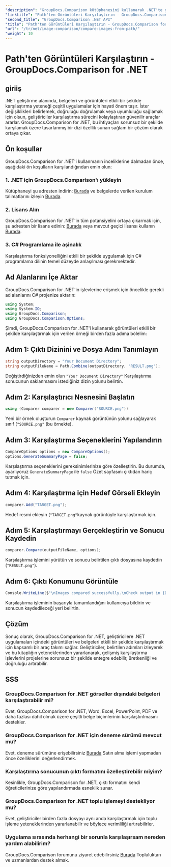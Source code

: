 ```yaml
---
"description": "GroupDocs.Comparison kütüphanesini kullanarak .NET'te görselleri etkili bir şekilde nasıl karşılaştıracağınızı öğrenin. Sorunsuz entegrasyon için adım adım kılavuzu izleyin."
"linktitle": "Path'ten Görüntüleri Karşılaştırın - GroupDocs.Comparison for .NET"
"second_title": "GroupDocs.Comparison .NET API"
"title": "Path'ten Görüntüleri Karşılaştırın - GroupDocs.Comparison for .NET"
"url": "/tr/net/image-comparison/compare-images-from-path/"
"weight": 10
---
```


# Path'ten Görüntüleri Karşılaştırın - GroupDocs.Comparison for .NET

## giriiş
.NET geliştirme alanında, belgeleri ve görüntüleri etkili bir şekilde karşılaştırma yeteneği çeşitli uygulamalar için hayati önem taşır. İster değişiklikleri belirlemek, doğruluğu doğrulamak veya uyumluluğu sağlamak için olsun, geliştiriciler karşılaştırma sürecini kolaylaştıran güvenilir araçlar ararlar. GroupDocs.Comparison for .NET, bu ihtiyaçları sorunsuz bir şekilde karşılamak üzere tasarlanmış bir dizi özellik sunan sağlam bir çözüm olarak ortaya çıkar.
## Ön koşullar
GroupDocs.Comparison for .NET'i kullanmanın inceliklerine dalmadan önce, aşağıdaki ön koşulların karşılandığından emin olun:
### 1. .NET için GroupDocs.Comparison'ı yükleyin
Kütüphaneyi şu adresten indirin: [Burada](https://releases.groupdocs.com/comparison/net/) ve belgelerde verilen kurulum talimatlarını izleyin [Burada](https://tutorials.groupdocs.com/comparison/net/).
### 2. Lisans Alın
GroupDocs.Comparison for .NET'in tüm potansiyelini ortaya çıkarmak için, şu adresten bir lisans edinin: [Burada](https://purchase.groupdocs.com/buy) veya mevcut geçici lisansı kullanın [Burada](https://purchase.groupdocs.com/temporary-license/).
### 3. C# Programlama ile aşinalık
Karşılaştırma fonksiyonelliğini etkili bir şekilde uygulamak için C# programlama dilinin temel düzeyde anlaşılması gerekmektedir.

## Ad Alanlarını İçe Aktar
GroupDocs.Comparison for .NET'in işlevlerine erişmek için öncelikle gerekli ad alanlarını C# projenize aktarın:
```csharp
using System;
using System.IO;
using GroupDocs.Comparison;
using GroupDocs.Comparison.Options;
```

Şimdi, GroupDocs.Comparison for .NET'i kullanarak görüntüleri etkili bir şekilde karşılaştırmak için verilen örneği birden fazla adıma bölelim:
## Adım 1: Çıktı Dizinini ve Dosya Adını Tanımlayın
```csharp
string outputDirectory = "Your Document Directory";
string outputFileName = Path.Combine(outputDirectory, "RESULT.png");
```
Değiştirdiğinizden emin olun `"Your Document Directory"` Karşılaştırma sonucunun saklanmasını istediğiniz dizin yolunu belirtin.
## Adım 2: Karşılaştırıcı Nesnesini Başlatın
```csharp
using (Comparer comparer = new Comparer("SOURCE.png"))
```
Yeni bir örnek oluşturun `Comparer` kaynak görüntünün yolunu sağlayarak sınıf (`"SOURCE.png"` (bu örnekte).
## Adım 3: Karşılaştırma Seçeneklerini Yapılandırın
```csharp
CompareOptions options = new CompareOptions();
options.GenerateSummaryPage = false;
```
Karşılaştırma seçeneklerini gereksinimlerinize göre özelleştirin. Bu durumda, ayarlıyoruz `GenerateSummaryPage` ile `false` Özet sayfasını çıktıdan hariç tutmak için.
## Adım 4: Karşılaştırma için Hedef Görseli Ekleyin
```csharp
comparer.Add("TARGET.png");
```
Hedef resmi ekleyin (`"TARGET.png"`kaynak görüntüyle karşılaştırmak için.
## Adım 5: Karşılaştırmayı Gerçekleştirin ve Sonucu Kaydedin
```csharp
comparer.Compare(outputFileName, options);
```
Karşılaştırma işlemini yürütün ve sonucu belirtilen çıktı dosyasına kaydedin (`"RESULT.png"`).
## Adım 6: Çıktı Konumunu Görüntüle
```csharp
Console.WriteLine($"\nImages compared successfully.\nCheck output in {Directory.GetCurrentDirectory()}.");
```
Karşılaştırma işleminin başarıyla tamamlandığını kullanıcıya bildirin ve sonucun kaydedileceği yeri belirtin.

## Çözüm
Sonuç olarak, GroupDocs.Comparison for .NET, geliştiricilere .NET uygulamaları içindeki görüntüleri ve belgeleri etkili bir şekilde karşılaştırmak için kapsamlı bir araç takımı sağlar. Geliştiriciler, belirtilen adımları izleyerek ve bu kitaplığın yeteneklerinden yararlanarak, gelişmiş karşılaştırma işlevlerini projelerine sorunsuz bir şekilde entegre edebilir, üretkenliği ve doğruluğu artırabilir.
## SSS
### GroupDocs.Comparison for .NET görseller dışındaki belgeleri karşılaştırabilir mi?
Evet, GroupDocs.Comparison for .NET, Word, Excel, PowerPoint, PDF ve daha fazlası dahil olmak üzere çeşitli belge biçimlerinin karşılaştırılmasını destekler.
### GroupDocs.Comparison for .NET için deneme sürümü mevcut mu?
Evet, deneme sürümüne erişebilirsiniz [Burada](https://releases.groupdocs.com/) Satın alma işlemi yapmadan önce özelliklerini değerlendirmek.
### Karşılaştırma sonucunun çıktı formatını özelleştirebilir miyim?
Kesinlikle, GroupDocs.Comparison for .NET, çıktı formatını kendi öğreticilerinize göre yapılandırmada esneklik sunar.
### GroupDocs.Comparison for .NET toplu işlemeyi destekliyor mu?
Evet, geliştiriciler birden fazla dosyayı aynı anda karşılaştırmak için toplu işleme yeteneklerinden yararlanabilir ve böylece verimliliği artırabilirler.
### Uygulama sırasında herhangi bir sorunla karşılaşırsam nereden yardım alabilirim?
GroupDocs.Comparison forumunu ziyaret edebilirsiniz [Burada](https://forum.groupdocs.com/c/comparison/12) Topluluktan ve uzmanlardan destek almak.